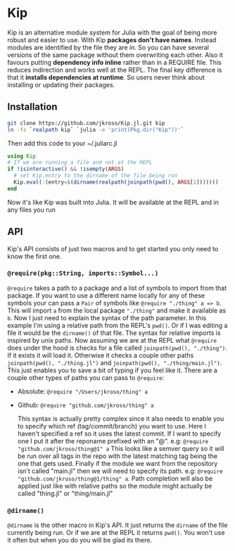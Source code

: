 # Kip

Kip is an alternative module system for Julia with the goal of being more robust and easier to use. With Kip __packages don't have names__. Instead modules are identified by the file they are in. So you can have several versions of the same package without them overwriting each other. Also it favours putting __dependency info inline__ rather than in a REQUIRE file. This reduces indirection and works well at the REPL. The final key difference is that it __installs dependencies at runtime__. So users never think about installing or updating their packages.

## Installation

```sh
git clone https://github.com/jkroso/Kip.jl.git kip
ln -fs `realpath kip` `julia -e 'print(Pkg.dir("Kip"))'`
```

Then add this code to your ~/.juliarc.jl

```julia
using Kip
# If we are running a file and not at the REPL
if !isinteractive() && !isempty(ARGS)
  # set Kip.entry to the dirname of the file being run
  Kip.eval(:(entry=$(dirname(realpath(joinpath(pwd(), ARGS[1]))))))
end
```

Now it's like Kip was built into Julia. It will be available at the REPL and in any files you run

## API

Kip's API consists of just two macros and to get started you only need to know the first one.

### `@require(pkg::String, imports::Symbol...)`

`@require` takes a path to a package and a list of symbols to import from that package. If you want to use a different name locally for any of these symbols your can pass a `Pair` of symbols like `@require "./thing" a => b`. This will import `a` from the local package `"./thing"` and make it available as `b`. Now I just need to explain the syntax of the path parameter. In this example I'm using a relative path from the REPL's `pwd()`. Or if I was editing a file it would be the `dirname()` of that file. The syntax for relative imports is inspired by unix paths. Now assuming we are at the REPL what `@require` does under the hood is checks for a file called `joinpath(pwd(), "./thing")`. If it exists it will load it. Otherwise it checks a couple other paths `joinpath(pwd(), "./thing.jl")` and `joinpath(pwd(), "./thing/main.jl")`. This just enables you to save a bit of typing if you feel like it. There are a couple other types of paths you can pass to `@require`:

- Absolute: `@require "/Users/jkroso/thing" a`
- Github: `@require "github.com/jkroso/thing" a`

  This syntax is actually pretty complex since it also needs to enable you to specify which ref (tag/commit/branch) you want to use. Here I haven't specified a ref so it uses the latest commit. If I want to specify one I put it after the reponame prefixed with an "@". e.g: `@require "github.com/jkroso/thing@1" a` This looks like a semver query so it will be run over all tags in the repo with the latest matching tag being the one that gets used. Finally if the module we want from the repository isn't called "main.jl" then we will need to specify its path. e.g: `@require "github.com/jkroso/thing@1/thing" a`. Path completion will also be applied just like with relative paths so the module might actually be called "thing.jl" or "thing/main.jl"

### `@dirname()`

`@dirname` is the other macro in Kip's API. It just returns the `dirname` of the file currently being run. Or if we are at the REPL it returns `pwd()`. You won't use it often but when you do you will be glad its there.

